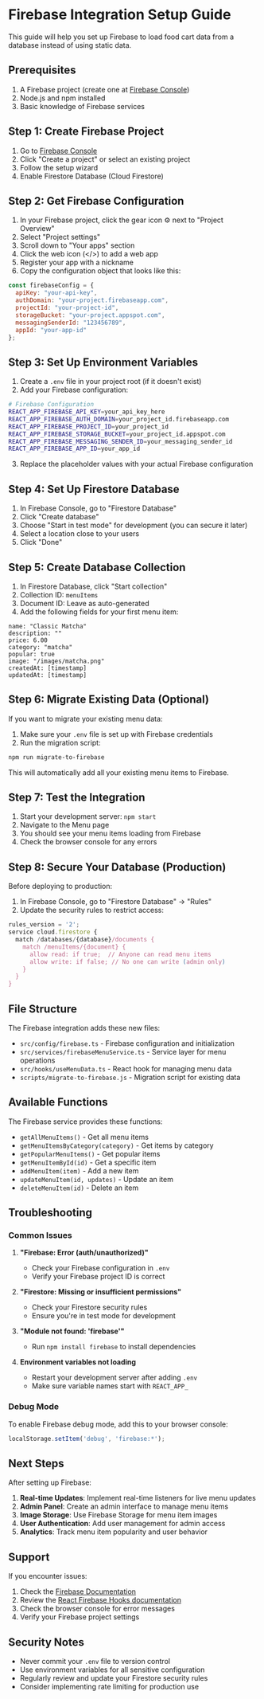 # Firebase Integration Setup Guide

This guide will help you set up Firebase to load food cart data from a database instead of using static data.

## Prerequisites

1. A Firebase project (create one at [Firebase Console](https://console.firebase.google.com/))
2. Node.js and npm installed
3. Basic knowledge of Firebase services

## Step 1: Create Firebase Project

1. Go to [Firebase Console](https://console.firebase.google.com/)
2. Click "Create a project" or select an existing project
3. Follow the setup wizard
4. Enable Firestore Database (Cloud Firestore)

## Step 2: Get Firebase Configuration

1. In your Firebase project, click the gear icon ⚙️ next to "Project Overview"
2. Select "Project settings"
3. Scroll down to "Your apps" section
4. Click the web icon (</>) to add a web app
5. Register your app with a nickname
6. Copy the configuration object that looks like this:

```javascript
const firebaseConfig = {
  apiKey: "your-api-key",
  authDomain: "your-project.firebaseapp.com",
  projectId: "your-project-id",
  storageBucket: "your-project.appspot.com",
  messagingSenderId: "123456789",
  appId: "your-app-id"
};
```

## Step 3: Set Up Environment Variables

1. Create a `.env` file in your project root (if it doesn't exist)
2. Add your Firebase configuration:

```bash
# Firebase Configuration
REACT_APP_FIREBASE_API_KEY=your_api_key_here
REACT_APP_FIREBASE_AUTH_DOMAIN=your_project_id.firebaseapp.com
REACT_APP_FIREBASE_PROJECT_ID=your_project_id
REACT_APP_FIREBASE_STORAGE_BUCKET=your_project_id.appspot.com
REACT_APP_FIREBASE_MESSAGING_SENDER_ID=your_messaging_sender_id
REACT_APP_FIREBASE_APP_ID=your_app_id
```

3. Replace the placeholder values with your actual Firebase configuration

## Step 4: Set Up Firestore Database

1. In Firebase Console, go to "Firestore Database"
2. Click "Create database"
3. Choose "Start in test mode" for development (you can secure it later)
4. Select a location close to your users
5. Click "Done"

## Step 5: Create Database Collection

1. In Firestore Database, click "Start collection"
2. Collection ID: `menuItems`
3. Document ID: Leave as auto-generated
4. Add the following fields for your first menu item:

```
name: "Classic Matcha"
description: ""
price: 6.00
category: "matcha"
popular: true
image: "/images/matcha.png"
createdAt: [timestamp]
updatedAt: [timestamp]
```

## Step 6: Migrate Existing Data (Optional)

If you want to migrate your existing menu data:

1. Make sure your `.env` file is set up with Firebase credentials
2. Run the migration script:

```bash
npm run migrate-to-firebase
```

This will automatically add all your existing menu items to Firebase.

## Step 7: Test the Integration

1. Start your development server: `npm start`
2. Navigate to the Menu page
3. You should see your menu items loading from Firebase
4. Check the browser console for any errors

## Step 8: Secure Your Database (Production)

Before deploying to production:

1. In Firebase Console, go to "Firestore Database" → "Rules"
2. Update the security rules to restrict access:

```javascript
rules_version = '2';
service cloud.firestore {
  match /databases/{database}/documents {
    match /menuItems/{document} {
      allow read: if true;  // Anyone can read menu items
      allow write: if false; // No one can write (admin only)
    }
  }
}
```

## File Structure

The Firebase integration adds these new files:

- `src/config/firebase.ts` - Firebase configuration and initialization
- `src/services/firebaseMenuService.ts` - Service layer for menu operations
- `src/hooks/useMenuData.ts` - React hook for managing menu data
- `scripts/migrate-to-firebase.js` - Migration script for existing data

## Available Functions

The Firebase service provides these functions:

- `getAllMenuItems()` - Get all menu items
- `getMenuItemsByCategory(category)` - Get items by category
- `getPopularMenuItems()` - Get popular items
- `getMenuItemById(id)` - Get a specific item
- `addMenuItem(item)` - Add a new item
- `updateMenuItem(id, updates)` - Update an item
- `deleteMenuItem(id)` - Delete an item

## Troubleshooting

### Common Issues

1. **"Firebase: Error (auth/unauthorized)"**
   - Check your Firebase configuration in `.env`
   - Verify your Firebase project ID is correct

2. **"Firestore: Missing or insufficient permissions"**
   - Check your Firestore security rules
   - Ensure you're in test mode for development

3. **"Module not found: 'firebase'"**
   - Run `npm install firebase` to install dependencies

4. **Environment variables not loading**
   - Restart your development server after adding `.env`
   - Make sure variable names start with `REACT_APP_`

### Debug Mode

To enable Firebase debug mode, add this to your browser console:

```javascript
localStorage.setItem('debug', 'firebase:*');
```

## Next Steps

After setting up Firebase:

1. **Real-time Updates**: Implement real-time listeners for live menu updates
2. **Admin Panel**: Create an admin interface to manage menu items
3. **Image Storage**: Use Firebase Storage for menu item images
4. **User Authentication**: Add user management for admin access
5. **Analytics**: Track menu item popularity and user behavior

## Support

If you encounter issues:

1. Check the [Firebase Documentation](https://firebase.google.com/docs)
2. Review the [React Firebase Hooks documentation](https://github.com/CSFrequency/react-firebase-hooks)
3. Check the browser console for error messages
4. Verify your Firebase project settings

## Security Notes

- Never commit your `.env` file to version control
- Use environment variables for all sensitive configuration
- Regularly review and update your Firestore security rules
- Consider implementing rate limiting for production use
